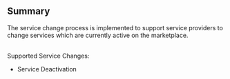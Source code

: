 ## Summary

The service change process is implemented to support service providers to change services which are currently active on the marketplace.
<br>
<br>

Supported Service Changes:

- Service Deactivation

<br>
<br>
